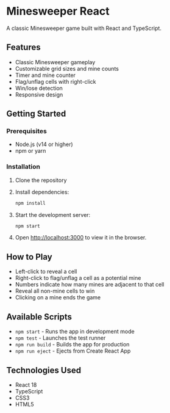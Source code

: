 # Minesweeper React

A classic Minesweeper game built with React and TypeScript.

## Features

- Classic Minesweeper gameplay
- Customizable grid sizes and mine counts
- Timer and mine counter
- Flag/unflag cells with right-click
- Win/lose detection
- Responsive design

## Getting Started

### Prerequisites

- Node.js (v14 or higher)
- npm or yarn

### Installation

1. Clone the repository
2. Install dependencies:
   ```bash
   npm install
   ```

3. Start the development server:
   ```bash
   npm start
   ```

4. Open [http://localhost:3000](http://localhost:3000) to view it in the browser.

## How to Play

- Left-click to reveal a cell
- Right-click to flag/unflag a cell as a potential mine
- Numbers indicate how many mines are adjacent to that cell
- Reveal all non-mine cells to win
- Clicking on a mine ends the game

## Available Scripts

- `npm start` - Runs the app in development mode
- `npm test` - Launches the test runner
- `npm run build` - Builds the app for production
- `npm run eject` - Ejects from Create React App

## Technologies Used

- React 18
- TypeScript
- CSS3
- HTML5